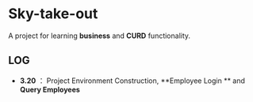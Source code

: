 # Sky-take-out 
A project for learning **business** and **CURD** functionality.

## LOG

*  **3.20** ： Project Environment Construction, **Employee Login
** and **Query Employees**
